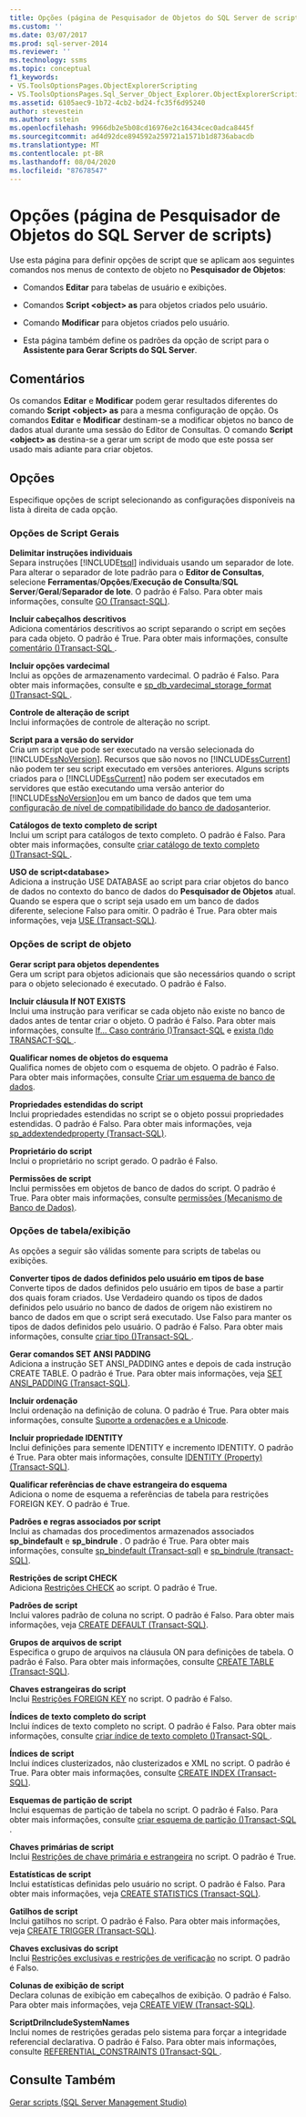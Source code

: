 ```yaml
---
title: Opções (página de Pesquisador de Objetos do SQL Server de scripts) | Microsoft Docs
ms.custom: ''
ms.date: 03/07/2017
ms.prod: sql-server-2014
ms.reviewer: ''
ms.technology: ssms
ms.topic: conceptual
f1_keywords:
- VS.ToolsOptionsPages.ObjectExplorerScripting
- VS.ToolsOptionsPages.Sql_Server_Object_Explorer.ObjectExplorerScripting
ms.assetid: 6105aec9-1b72-4cb2-bd24-fc35f6d95240
author: stevestein
ms.author: sstein
ms.openlocfilehash: 9966db2e5b08cd16976e2c16434cec0adca8445f
ms.sourcegitcommit: ad4d92dce894592a259721a1571b1d8736abacdb
ms.translationtype: MT
ms.contentlocale: pt-BR
ms.lasthandoff: 08/04/2020
ms.locfileid: "87678547"
---
```

# <a name="options-sql-server-object-explorer-scripting-page"></a>Opções (página de Pesquisador de Objetos do SQL Server de scripts)
  Use esta página para definir opções de script que se aplicam aos seguintes comandos nos menus de contexto de objeto no **Pesquisador de Objetos**:  
  
-   Comandos **Editar** para tabelas de usuário e exibições.  
  
-   Comandos **Script \<object> as** para objetos criados pelo usuário.  
  
-   Comando **Modificar** para objetos criados pelo usuário.  
  
-   Esta página também define os padrões da opção de script para o **Assistente para Gerar Scripts do SQL Server**.  
  
## <a name="remarks"></a>Comentários  
 Os comandos **Editar** e **Modificar** podem gerar resultados diferentes do comando **Script \<object> as** para a mesma configuração de opção. Os comandos **Editar** e **Modificar** destinam-se a modificar objetos no banco de dados atual durante uma sessão do Editor de Consultas. O comando **Script \<object> as** destina-se a gerar um script de modo que este possa ser usado mais adiante para criar objetos.  
  
## <a name="options"></a>Opções  
 Especifique opções de script selecionando as configurações disponíveis na lista à direita de cada opção.  
  
### <a name="general-scripting-options"></a>Opções de Script Gerais  
 **Delimitar instruções individuais**  
 Separa instruções [!INCLUDE[tsql](../../includes/tsql-md.md)] individuais usando um separador de lote. Para alterar o separador de lote padrão para o **Editor de Consultas**, selecione **Ferramentas**/**Opções**/**Execução de Consulta**/**SQL Server**/**Geral**/**Separador de lote**. O padrão é Falso. Para obter mais informações, consulte [GO &#40;Transact-SQL&#41;](/sql/t-sql/language-elements/sql-server-utilities-statements-go).  
  
 **Incluir cabeçalhos descritivos**  
 Adiciona comentários descritivos ao script separando o script em seções para cada objeto. O padrão é True. Para obter mais informações, consulte [comentário &#40;&#41;Transact-SQL ](/sql/t-sql/language-elements/comment-transact-sql).  
  
 **Incluir opções vardecimal**  
 Inclui as opções de armazenamento vardecimal. O padrão é Falso. Para obter mais informações, consulte e [sp_db_vardecimal_storage_format &#40;&#41;Transact-SQL ](/sql/relational-databases/system-stored-procedures/sp-db-vardecimal-storage-format-transact-sql).  
  
 **Controle de alteração de script**  
 Inclui informações de controle de alteração no script.  
  
 **Script para a versão do servidor**  
 Cria um script que pode ser executado na versão selecionada do [!INCLUDE[ssNoVersion](../../../includes/ssnoversion-md.md)]. Recursos que são novos no [!INCLUDE[ssCurrent](../../../includes/sscurrent-md.md)] não podem ter seu script executado em versões anteriores. Alguns scripts criados para o [!INCLUDE[ssCurrent](../../../includes/sscurrent-md.md)] não podem ser executados em servidores que estão executando uma versão anterior do [!INCLUDE[ssNoVersion](../../../includes/ssnoversion-md.md)]ou em um banco de dados que tem uma [configuração de nível de compatibilidade do banco de dados](/sql/t-sql/statements/alter-database-transact-sql-compatibility-level)anterior.  
  
 **Catálogos de texto completo de script**  
 Inclui um script para catálogos de texto completo. O padrão é Falso. Para obter mais informações, consulte [criar catálogo de texto completo &#40;&#41;Transact-SQL ](/sql/t-sql/statements/create-fulltext-catalog-transact-sql).  
  
 **USO de script\<database>**  
 Adiciona a instrução USE DATABASE ao script para criar objetos do banco de dados no contexto do banco de dados do **Pesquisador de Objetos** atual. Quando se espera que o script seja usado em um banco de dados diferente, selecione Falso para omitir. O padrão é True. Para obter mais informações, veja [USE &#40;Transact-SQL&#41;](/sql/t-sql/language-elements/use-transact-sql).  
  
### <a name="object-scripting-options"></a>Opções de script de objeto  
 **Gerar script para objetos dependentes**  
 Gera um script para objetos adicionais que são necessários quando o script para o objeto selecionado é executado. O padrão é Falso.  
  
 **Incluir cláusula If NOT EXISTS**  
 Inclui uma instrução para verificar se cada objeto não existe no banco de dados antes de tentar criar o objeto. O padrão é Falso. Para obter mais informações, consulte [If... Caso contrário &#40;&#41;Transact-SQL](/sql/t-sql/language-elements/if-else-transact-sql) e [exista &#40;&#41;do TRANSACT-SQL ](/sql/t-sql/language-elements/exists-transact-sql).  
  
 **Qualificar nomes de objetos do esquema**  
 Qualifica nomes de objeto com o esquema de objeto. O padrão é Falso. Para obter mais informações, consulte [Criar um esquema de banco de dados](../../relational-databases/security/authentication-access/create-a-database-schema.md).  
  
 **Propriedades estendidas do script**  
 Inclui propriedades estendidas no script se o objeto possui propriedades estendidas. O padrão é Falso. Para obter mais informações, veja [sp_addextendedproperty &#40;Transact-SQL&#41;](/sql/relational-databases/system-stored-procedures/sp-addextendedproperty-transact-sql).  
  
 **Proprietário do script**  
 Inclui o proprietário no script gerado. O padrão é Falso.  
  
 **Permissões de script**  
 Inclui permissões em objetos de banco de dados do script. O padrão é True. Para obter mais informações, consulte [permissões &#40;Mecanismo de Banco de Dados&#41;](../../relational-databases/security/permissions-database-engine.md).  
  
### <a name="tableview-options"></a>Opções de tabela/exibição  
 As opções a seguir são válidas somente para scripts de tabelas ou exibições.  
  
 **Converter tipos de dados definidos pelo usuário em tipos de base**  
 Converte tipos de dados definidos pelo usuário em tipos de base a partir dos quais foram criados. Use Verdadeiro quando os tipos de dados definidos pelo usuário no banco de dados de origem não existirem no banco de dados em que o script será executado. Use Falso para manter os tipos de dados definidos pelo usuário. O padrão é Falso. Para obter mais informações, consulte [criar tipo &#40;&#41;Transact-SQL ](/sql/t-sql/statements/create-type-transact-sql).  
  
 **Gerar comandos SET ANSI PADDING**  
 Adiciona a instrução SET ANSI_PADDING antes e depois de cada instrução CREATE TABLE. O padrão é True. Para obter mais informações, veja [SET ANSI_PADDING &#40;Transact-SQL&#41;](/sql/t-sql/statements/set-ansi-padding-transact-sql).  
  
 **Incluir ordenação**  
 Inclui ordenação na definição de coluna. O padrão é True. Para obter mais informações, consulte [Suporte a ordenações e a Unicode](../../relational-databases/collations/collation-and-unicode-support.md).  
  
 **Incluir propriedade IDENTITY**  
 Inclui definições para semente IDENTITY e incremento IDENTITY. O padrão é True. Para obter mais informações, consulte [IDENTITY &#40;Property&#41; &#40;Transact-SQL&#41;](/sql/t-sql/statements/create-table-transact-sql-identity-property).  
  
 **Qualificar referências de chave estrangeira do esquema**  
 Adiciona o nome de esquema a referências de tabela para restrições FOREIGN KEY. O padrão é True.  
  
 **Padrões e regras associados por script**  
 Inclui as chamadas dos procedimentos armazenados associados **sp_bindefault** e **sp_bindrule** . O padrão é True. Para obter mais informações, consulte [sp_bindefault &#40;Transact-sql&#41;](/sql/relational-databases/system-stored-procedures/sp-bindefault-transact-sql) e [sp_bindrule &#40;transact-SQL&#41;](/sql/relational-databases/system-stored-procedures/sp-bindrule-transact-sql).  
  
 **Restrições de script CHECK**  
 Adiciona [Restrições CHECK](../../relational-databases/tables/unique-constraints-and-check-constraints.md) ao script. O padrão é True.  
  
 **Padrões de script**  
 Inclui valores padrão de coluna no script. O padrão é Falso. Para obter mais informações, veja [CREATE DEFAULT &#40;Transact-SQL&#41;](/sql/t-sql/statements/create-default-transact-sql).  
  
 **Grupos de arquivos de script**  
 Especifica o grupo de arquivos na cláusula ON para definições de tabela. O padrão é Falso. Para obter mais informações, consulte [CREATE TABLE &#40;Transact-SQL&#41;](/sql/t-sql/statements/create-table-transact-sql).  
  
 **Chaves estrangeiras do script**  
 Inclui [Restrições FOREIGN KEY](../../relational-databases/tables/primary-and-foreign-key-constraints.md) no script. O padrão é Falso.  
  
 **Índices de texto completo do script**  
 Inclui índices de texto completo no script. O padrão é Falso. Para obter mais informações, consulte [criar índice de texto completo &#40;&#41;Transact-SQL ](/sql/t-sql/statements/create-fulltext-index-transact-sql).  
  
 **Índices de script**  
 Inclui índices clusterizados, não clusterizados e XML no script. O padrão é True. Para obter mais informações, consulte [CREATE INDEX &#40;Transact-SQL&#41;](/sql/t-sql/statements/create-index-transact-sql).  
  
 **Esquemas de partição de script**  
 Inclui esquemas de partição de tabela no script. O padrão é Falso. Para obter mais informações, consulte [criar esquema de partição &#40;&#41;Transact-SQL ](/sql/t-sql/statements/create-partition-scheme-transact-sql).  
  
 **Chaves primárias de script**  
 Inclui [Restrições de chave primária e estrangeira](../../relational-databases/tables/primary-and-foreign-key-constraints.md) no script. O padrão é True.  
  
 **Estatísticas de script**  
 Inclui estatísticas definidas pelo usuário no script. O padrão é Falso. Para obter mais informações, veja [CREATE STATISTICS &#40;Transact-SQL&#41;](/sql/t-sql/statements/create-statistics-transact-sql).  
  
 **Gatilhos de script**  
 Inclui gatilhos no script. O padrão é Falso. Para obter mais informações, veja [CREATE TRIGGER &#40;Transact-SQL&#41;](/sql/t-sql/statements/create-trigger-transact-sql).  
  
 **Chaves exclusivas do script**  
 Inclui [Restrições exclusivas e restrições de verificação](../../relational-databases/tables/unique-constraints-and-check-constraints.md) no script. O padrão é Falso.  
  
 **Colunas de exibição de script**  
 Declara colunas de exibição em cabeçalhos de exibição. O padrão é Falso. Para obter mais informações, veja [CREATE VIEW &#40;Transact-SQL&#41;](/sql/t-sql/statements/create-view-transact-sql).  
  
 **ScriptDriIncludeSystemNames**  
 Inclui nomes de restrições geradas pelo sistema para forçar a integridade referencial declarativa. O padrão é Falso. Para obter mais informações, consulte [REFERENTIAL_CONSTRAINTS &#40;&#41;Transact-SQL ](/sql/relational-databases/system-information-schema-views/referential-constraints-transact-sql).  
  
## <a name="see-also"></a>Consulte Também  
 [Gerar scripts &#40;SQL Server Management Studio&#41;](../../relational-databases/scripting/generate-scripts-sql-server-management-studio.md)  
  
  
